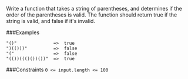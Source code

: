 Write a function that takes a string of parentheses, and determines if the order of the parentheses is valid. The function should return true if the string is valid, and false if it's invalid.

###Examples
```
"()"              =>  true
")(()))"          =>  false
"("               =>  false
"(())((()())())"  =>  true
```
###Constraints
`0 <= input.length <= 100`
